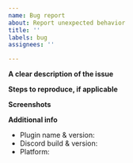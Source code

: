 ```yaml
---
name: Bug report
about: Report unexpected behavior
title: ''
labels: bug
assignees: ''

---
```


**A clear description of the issue**

**Steps to reproduce, if applicable**

**Screenshots**

**Additional info**

- Plugin name & version:
- Discord build & version:
- Platform:
